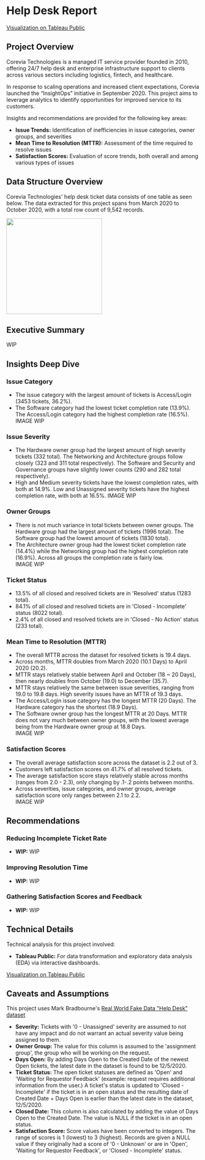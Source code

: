 # Help Desk Report
[Visualization on Tableau Public](https://public.tableau.com/app/profile/justinluzong/viz/HelpDeskReport_17477109774400/HelpDeskReport)

## Project Overview
Corevia Technologies is a managed IT service provider founded in 2010, offering 24/7 help desk and enterprise infrastructure support to clients across various sectors including logistics, fintech, and healthcare. 

In response to scaling operations and increased client expectations, Corevia launched the “InsightOps” initiative in September 2020. This project aims to leverage analytics to identify opportunities for improved service to its customers.

Insights and recommendations are provided for the following key areas:
- **Issue Trends:** Identification of inefficiencies in issue categories, owner groups, and severities
- **Mean Time to Resolution (MTTR):** Assessment of the time required to resolve issues
- **Satisfaction Scores:** Evaluation of score trends, both overall and among various types of issues


## Data Structure Overview
Corevia Technologies' help desk ticket data consists of one table as seen below. The data extracted for this project spans from March 2020 to October 2020, with a total row count of 9,542 records.  

<img src=https://github.com/user-attachments/assets/a2ff6396-1d24-483f-b548-accd869b48dd width="250">


## Executive Summary
WIP


## Insights Deep Dive
### Issue Category
- The issue category with the largest amount of tickets is Access/Login (3453 tickets, 36.2%).
- The Software category had the lowest ticket completion rate (13.9%). The Access/Login category had the highest completion rate (16.5%).
IMAGE WIP

### Issue Severity
- The Hardware owner group had the largest amount of high severity tickets (332 total). The Networking and Architecture groups follow closely (323 and 311 total respectively). The Software and Security and Governance groups have slightly lower counts (290 and 282 total respectively).
- High and Medium severity tickets have the lowest completion rates, with both at 14.9%. Low and Unassigned severity tickets have the highest completion rate, with both at 16.5%.
IMAGE WIP

### Owner Groups
- There is not much variance in total tickets between owner groups. The Hardware group had the largest amount of tickets (1996 total). The Software group had the lowest amount of tickets (1830 total).
- The Architecture owner group had the lowest ticket completion rate (14.4%) while the Networking group had the highest completion rate (16.9%). Across all groups the completion rate is fairly low.  
IMAGE WIP

### Ticket Status
- 13.5%  of all closed and resolved tickets are in 'Resolved' status (1283 total).
- 84.1% of all closed and resolved tickets are in 'Closed - Incomplete' status (8022 total).
- 2.4% of all closed and resolved tickets are in 'Closed - No Action' status (233 total).

### Mean Time to Resolution (MTTR)
- The overall MTTR across the dataset for resolved tickets is 19.4 days.
- Across months, MTTR doubles from March 2020 (10.1 Days) to April 2020 (20.2).
- MTTR stays relatively stable between April and October (18 ~ 20 Days), then nearly doubles from October (19.0) to December (35.7).
- MTTR stays relatively the same between issue severities, ranging from 19.0 to 19.8 days. High severity issues have an MTTR of 19.3 days.
- The Access/Login issue category has the longest MTTR (20 Days). The Hardware category has the shortest (18.9 Days).
- The Software owner group has the longest MTTR at 20 Days. MTTR does not vary much between owner groups, with the lowest average being from the Hardware owner group at 18.8 Days.   
IMAGE WIP

### Satisfaction Scores 
- The overall average satisfaction score across the dataset is 2.2 out of 3.
- Customers left satisfaction scores on 41.7% of all resolved tickets.
- The average satisfaction score stays relatively stable across months (ranges from 2.0 - 2.3), only changing by .1-.2 points between months.
- Across severities, issue categories, and owner groups, average satisfaction score only ranges between 2.1 to 2.2.  
IMAGE WIP


## Recommendations
### Reducing Incomplete Ticket Rate
- **WIP:** WIP

### Improving Resolution Time
- **WIP:** WIP

### Gathering Satisfaction Scores and Feedback
- **WIP:** WIP


## Technical Details
Technical analysis for this project involved:
- **Tableau Public:** For data transformation and exploratory data analysis (EDA) via interactive dashboards.

[Visualization on Tableau Public](https://public.tableau.com/app/profile/justinluzong/viz/HelpDeskReport_17477109774400/HelpDeskReport)


## Caveats and Assumptions
This project uses Mark Bradbourne's [Real World Fake Data "Help Desk" dataset](https://data.world/markbradbourne/rwfd-real-world-fake-data/workspace/file?filename=Help+Desk.csv)
- **Severity:** Tickets with '0 - Unassigned' severity are assumed to not have any impact and do not warrant an actual severity value being assigned to them.
- **Owner Group:** The value for this column is assumed to the 'assignment group', the group who will be working on the request.
- **Days Open:** By adding Days Open to the Created Date of the newest Open tickets, the latest date in the dataset is found to be 12/5/2020.
- **Ticket Status:** The open ticket statuses are defined as 'Open' and 'Waiting for Requestor Feedback' (example: request requires additional information from the user.) A ticket's status is updated to 'Closed - Incomplete' if the ticket is in an open status and the resulting date of Created Date + Days Open is earlier than the latest date in the dataset, 12/5/2020.
- **Closed Date:** This column is also calculated by adding the value of Days Open to the Created Date. The value is NULL if the ticket is in an open status.
- **Satisfaction Score:** Score values have been converted to integers. The range of scores is 1 (lowest) to 3 (highest). Records are given a NULL value if they originally had a score of '0 - Unknown' or are in 'Open', 'Waiting for Requestor Feedback', or 'Closed - Incomplete' status.
